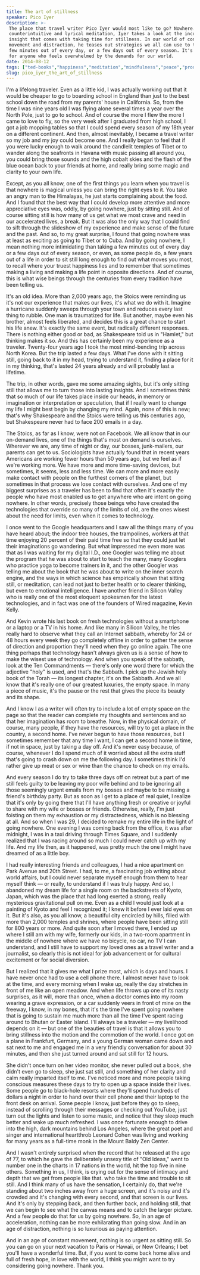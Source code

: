 ```yaml
---
title: The art of stillness
speaker: Pico Iyer
description: >-
 The place that travel writer Pico Iyer would most like to go? Nowhere. In a
 counterintuitive and lyrical meditation, Iyer takes a look at the incredible
 insight that comes with taking time for stillness. In our world of constant
 movement and distraction, he teases out strategies we all can use to take back a
 few minutes out of every day, or a few days out of every season. It's the talk
 for anyone who feels overwhelmed by the demands for our world.
date: 2014-08-12
tags: ["ted-books","happiness","meditation","mindfulness","peace","productivity","travel","worklife-balance"]
slug: pico_iyer_the_art_of_stillness
---
```


I'm a lifelong traveler. Even as a little kid, I was actually working out that it would be
cheaper to go to boarding school in England than just to the best school down the road
from my parents' house in California. So, from the time I was nine years old I was flying
alone several times a year over the North Pole, just to go to school. And of course the
more I flew the more I came to love to fly, so the very week after I graduated from high
school, I got a job mopping tables so that I could spend every season of my 18th year on a
different continent. And then, almost inevitably, I became a travel writer so my job and
my joy could become one. And I really began to feel that if you were lucky enough to walk
around the candlelit temples of Tibet or to wander along the seafronts in Havana with
music passing all around you, you could bring those sounds and the high cobalt skies and
the flash of the blue ocean back to your friends at home, and really bring some magic and
clarity to your own life.

Except, as you all know, one of the first things you learn when you travel is that nowhere
is magical unless you can bring the right eyes to it. You take an angry man to the
Himalayas, he just starts complaining about the food. And I found that the best way that I
could develop more attentive and more appreciative eyes was, oddly, by going nowhere, just
by sitting still. And of course sitting still is how many of us get what we most crave and
need in our accelerated lives, a break. But it was also the only way that I could find to
sift through the slideshow of my experience and make sense of the future and the past. And
so, to my great surprise, I found that going nowhere was at least as exciting as going to
Tibet or to Cuba. And by going nowhere, I mean nothing more intimidating than taking a few
minutes out of every day or a few days out of every season, or even, as some people do, a
few years out of a life in order to sit still long enough to find out what moves you most,
to recall where your truest happiness lies and to remember that sometimes making a living
and making a life point in opposite directions. And of course, this is what wise beings
through the centuries from every tradition have been telling us.

It's an old idea. More than 2,000 years ago, the Stoics were reminding us it's not our
experience that makes our lives, it's what we do with it. Imagine a hurricane suddenly 
sweeps through your town and reduces every last thing to rubble. One man is traumatized
for life. But another, maybe even his brother, almost feels liberated, and decides this is
a great chance to start his life anew. It's exactly the same event, but radically
different responses. There is nothing either good or bad, as Shakespeare told us in
"Hamlet," but thinking makes it so. And this has certainly been my experience as a
traveler. Twenty-four years ago I took the most mind-bending trip across North Korea. But
the trip lasted a few days. What I've done with it sitting still, going back to it in my
head, trying to understand it, finding a place for it in my thinking, that's lasted 24
years already and will probably last a lifetime.

The trip, in other words, gave me some amazing sights, but it's only sitting still that
allows me to turn those into lasting insights. And I sometimes think that so much of our
life takes place inside our heads, in memory or imagination or interpretation or
speculation, that if I really want to change my life I might best begin by changing my
mind. Again, none of this is new; that's why Shakespeare and the Stoics were telling us
this centuries ago, but Shakespeare never had to face 200 emails in a day.

The Stoics, as far as I know, were not on Facebook. We all know that in our on-demand
lives, one of the things that's most on demand is ourselves. Wherever we are, any time of
night or day, our bosses, junk-mailers, our parents can get to us. Sociologists have
actually found that in recent years Americans are working fewer hours than 50 years ago,
but we feel as if we're working more. We have more and more time-saving devices, but
sometimes, it seems, less and less time. We can more and more easily make contact with
people on the furthest corners of the planet, but sometimes in that process we lose
contact with ourselves. And one of my biggest surprises as a traveler has been to find
that often it's exactly the people who have most enabled us to get anywhere who are intent
on going nowhere. In other words, precisely those beings who have created the technologies
that override so many of the limits of old, are the ones wisest about the need for limits,
even when it comes to technology.

I once went to the Google headquarters and I saw all the things many of you have heard
about; the indoor tree houses, the trampolines, workers at that time enjoying 20 percent
of their paid time free so that they could just let their imaginations go wandering. But
what impressed me even more was that as I was waiting for my digital I.D., one Googler was
telling me about the program that he was about to start to teach the many, many Googlers
who practice yoga to become trainers in it, and the other Googler was telling me about the
book that he was about to write on the inner search engine, and the ways in which science
has empirically shown that sitting still, or meditation, can lead not just to better 
health or to clearer thinking, but even to emotional intelligence. I have another friend
in Silicon Valley who is really one of the most eloquent spokesmen for the latest
technologies, and in fact was one of the founders of Wired magazine, Kevin
Kelly.

And Kevin wrote his last book on fresh technologies without a smartphone or a laptop or a
TV in his home. And like many in Silicon Valley, he tries really hard to observe what they
call an Internet sabbath, whereby for 24 or 48 hours every week they go completely offline
in order to gather the sense of direction and proportion they'll need when they go online
again. The one thing perhaps that technology hasn't always given us is a sense of how to
make the wisest use of technology. And when you speak of the sabbath, look at the Ten
Commandments — there's only one word there for which the adjective "holy" is used, and
that's the Sabbath. I pick up the Jewish holy book of the Torah — its longest chapter,
it's on the Sabbath. And we all know that it's really one of our greatest luxuries, the
empty space. In many a piece of music, it's the pause or the rest that gives the piece
its beauty and its shape.

And I know I as a writer will often try to include a lot of empty space on the page so
that the reader can complete my thoughts and sentences and so that her imagination has
room to breathe. Now, in the physical domain, of course, many people, if they have the
resources, will try to get a place in the country, a second home. I've never begun to have
those resources, but I sometimes remember that any time I want, I can get a second home in
time, if not in space, just by taking a day off. And it's never easy because, of course, 
whenever I do I spend much of it worried about all the extra stuff that's going to crash
down on me the following day. I sometimes think I'd rather give up meat or sex or wine
than the chance to check on my emails. 

And every season I do try to take three days off on retreat but a part of me still feels
guilty to be leaving my poor wife behind and to be ignoring all those seemingly urgent
emails from my bosses and maybe to be missing a friend's birthday party. But as soon as I
get to a place of real quiet, I realize that it's only by going there that I'll have
anything fresh or creative or joyful to share with my wife or bosses or friends.
Otherwise, really, I'm just foisting on them my exhaustion or my distractedness, which is
no blessing at all. And so when I was 29, I decided to remake my entire life in the light
of going nowhere. One evening I was coming back from the office, it was after midnight, I
was in a taxi driving through Times Square, and I suddenly realized that I was racing
around so much I could never catch up with my life. And my life then, as it happened, was
pretty much the one I might have dreamed of as a little boy.

I had really interesting friends and colleagues, I had a nice apartment on Park Avenue and
20th Street. I had, to me, a fascinating job writing about world affairs, but I could
never separate myself enough from them to hear myself think — or really, to understand if
I was truly happy. And so, I abandoned my dream life for a single room on the backstreets
of Kyoto, Japan, which was the place that had long exerted a strong, really mysterious
gravitational pull on me. Even as a child I would just look at a painting of Kyoto and
feel I recognized it; I knew it before I ever laid eyes on it. But it's also, as you all
know, a beautiful city encircled by hills, filled with more than 2,000 temples and
shrines, where people have been sitting still for 800 years or more. And quite soon after
I moved there, I ended up where I still am with my wife, formerly our kids, in a two-room
apartment in the middle of nowhere where we have no bicycle, no car, no TV I can
understand, and I still have to support my loved ones as a travel writer and a journalist,
so clearly this is not ideal for job advancement or for cultural excitement or for social
diversion.

But I realized that it gives me what I prize most, which is days and hours. I have never
once had to use a cell phone there. I almost never have to look at the time, and every
morning when I wake up, really the day stretches in front of me like an open meadow. And
when life throws up one of its nasty surprises, as it will, more than once, when a doctor
comes into my room wearing a grave expression, or a car suddenly veers in front of mine on
the freeway, I know, in my bones, that it's the time I've spent going nowhere that is
going to sustain me much more than all the time I've spent racing around to Bhutan or
Easter Island. I'll always be a traveler — my livelihood depends on it — but one of the
beauties of travel is that it allows you to bring stillness into the motion and the
commotion of the world. I once got on a plane in Frankfurt, Germany, and a young German
woman came down and sat next to me and engaged me in a very friendly conversation for
about 30 minutes, and then she just turned around and sat still for 12
hours.

She didn't once turn on her video monitor, she never pulled out a book, she didn't even go
to sleep, she just sat still, and something of her clarity and calm really imparted itself
to me. I've noticed more and more people taking conscious measures these days to try to
open up a space inside their lives. Some people go to black-hole resorts where they'll
spend hundreds of dollars a night in order to hand over their cell phone and their laptop
to the front desk on arrival. Some people I know, just before they go to sleep, instead of
scrolling through their messages or checking out YouTube, just turn out the lights and
listen to some music, and notice that they sleep much better and wake up much refreshed. I
was once fortunate enough to drive into the high, dark mountains behind Los Angeles, where
the great poet and singer and international heartthrob Leonard Cohen was living and
working for many years as a full-time monk in the Mount Baldy Zen Center.

And I wasn't entirely surprised when the record that he released at the age of 77, to
which he gave the deliberately unsexy title of "Old Ideas," went to number one in the
charts in 17 nations in the world, hit the top five in nine others. Something in us, I
think, is crying out for the sense of intimacy and depth that we get from people like
that. who take the time and trouble to sit still. And I think many of us have the
sensation, I certainly do, that we're standing about two inches away from a huge screen,
and it's noisy and it's crowded and it's changing with every second, and that screen is
our lives. And it's only by stepping back, and then further back, and holding still, that
we can begin to see what the canvas means and to catch the larger picture. And a few
people do that for us by going nowhere. So, in an age of acceleration, nothing can be more
exhilarating than going slow. And in an age of distraction, nothing is so luxurious as
paying attention.

And in an age of constant movement, nothing is so urgent as sitting still. So you can go
on your next vacation to Paris or Hawaii, or New Orleans; I bet you'll have a wonderful
time. But, if you want to come back home alive and full of fresh hope, in love with the
world, I think you might want to try considering going nowhere. Thank you.

<!--
ad_duration=3.33
comment_count=96
event="TEDSalon NY2014"
external_start_time=0
has_talk_citation=0
intro_duration=11.82
is_subtitle_required="False"
is_talk_featured="True"
language="en"
language_swap="False"
native_language="en"
number_of_related_talks=6
number_of_speakers=1
number_of_subtitled_videos=32
number_of_tags=8
number_of_talk_download_languages=32
number_of_talk_more_resources=2
number_of_talk_recommendations=0
number_of_talks_take_actions=0
post_ad_duration=0.83
published_timestamp="2014-11-26 16:00:32"
recording_date="2014-08-12"
speaker_description="Author"
speaker_is_published=1
speaker_name="Pico Iyer"
talk_name="The art of stillness"
talks_tags=["ted-books","happiness","meditation","mindfulness","peace","productivity","travel","worklife-balance"]
talks_take_action=[]
url_audio="https://download.ted.com/talks/PicoIyer_2014S.mp3?apikey=acme-roadrunner"
url_photo_speaker="https://pe.tedcdn.com/images/ted/f3ca31b50f90540f72dcc4b5175b7588029b282e_254x191.jpg"
url_photo_talk="https://pe.tedcdn.com/images/ted/bd619eb8f9002797413fb4e886808df331e00608_2880x1620.jpg"
url_webpage="https://www.ted.com/talks/pico_iyer_the_art_of_stillness"
video_type_name="TED Stage Talk"
-->